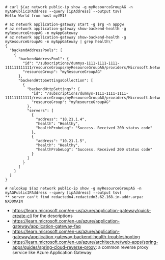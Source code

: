 ```
# curl $(az network public-ip show -g myResourceGroupAG -n myAGPublicIPAddress --query [ipAddress] --output tsv)
Hello World from host myVM1!

# az network application-gateway start -g $rg -n appgw
# az network application-gateway show-backend-health -g myResourceGroupAG -n myAppGateway
# az network application-gateway show-backend-health -g myResourceGroupAG -n myAppGateway | grep health\"
{
  "backendAddressPools": [
    {
      "backendAddressPool": {
        "id": "/subscriptions/dummys-1111-1111-1111-111111111111/resourceGroups/myResourceGroupAG/providers/Microsoft.Network/applicationGateways/myAppGateway/backendAddressPools/appGatewayBackendPool",
        "resourceGroup": "myResourceGroupAG"
      },
      "backendHttpSettingsCollection": [
        {
          "backendHttpSettings": {
            "id": "/subscriptions/dummys-1111-1111-1111-111111111111/resourceGroups/myResourceGroupAG/providers/Microsoft.Network/applicationGateways/myAppGateway/backendHttpSettingsCollection/appGatewayBackendHttpSettings",
            "resourceGroup": "myResourceGroupAG"
          },
          "servers": [
            {
              "address": "10.21.1.4",
              "health": "Healthy",
              "healthProbeLog": "Success. Received 200 status code"
            },
            {
              "address": "10.21.1.5",
              "health": "Healthy",
              "healthProbeLog": "Success. Received 200 status code"
            }
          ]
        }
      ]
    }
  ]
}

# nslookup $(az network public-ip show -g myResourceGroupAG -n myAGPublicIPAddress --query [ipAddress] --output tsv)
** server can't find redactedn4.redactedn3.62.168.in-addr.arpa: NXDOMAIN
```

- https://learn.microsoft.com/en-us/azure/application-gateway/quick-create-cli for the descriptions
- https://learn.microsoft.com/en-us/azure/application-gateway/application-gateway-faq
- https://learn.microsoft.com/en-us/azure/application-gateway/application-gateway-backend-health-troubleshooting
- https://learn.microsoft.com/en-us/azure/architecture/web-apps/spring-apps/guides/spring-cloud-reverse-proxy: a common reverse proxy service like Azure Application Gateway
